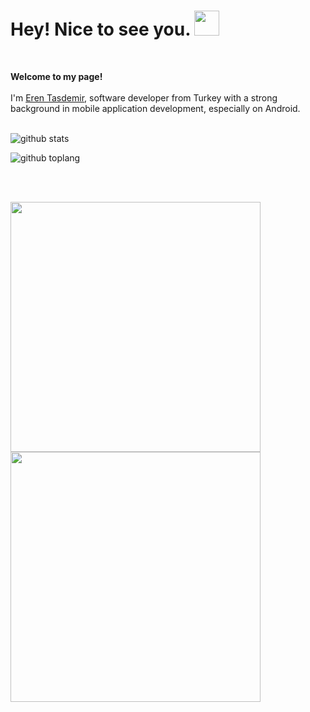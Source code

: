 

<h1> Hey! Nice to see you. <img src="https://emojis.slackmojis.com/emojis/images/1531849430/4246/blob-sunglasses.gif?1531849430" width="40"/></h1>

<br/>

<p>
	<strong>Welcome to my page!</strong>
    <br><br>
    I'm <a href="https://etasdemir.github.io/">Eren Tasdemir</a>, software developer from Turkey with a strong background in mobile application development, especially on Android.
	<br><br>
</p>

![github stats](https://github-readme-stats-etasdemir.vercel.app/api?username=etasdemir&include_all_commits=true&theme=radical)

![github toplang](https://github-readme-stats-etasdemir.vercel.app/api/top-langs/?username=etasdemir&layout=compact&theme=nightowl&card_width=445&hide=SCSS)

<br/>
<br/>
<p>
	<img src="https://i.pinimg.com/originals/5a/8e/72/5a8e72390a066bbede2cd33612760ca3.gif" width="400"  />	
	<img src="https://i.pinimg.com/originals/f9/ba/23/f9ba232d6b18c80b3a95c1ec8dc1c796.gif" width="400"  />
</p>
